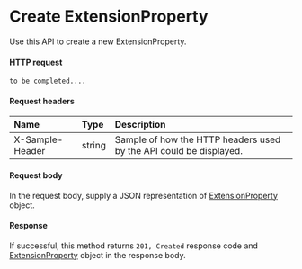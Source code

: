 # Create ExtensionProperty

Use this API to create a new ExtensionProperty.
#### HTTP request
```http
to be completed....
```
#### Request headers
| Name       | Type | Description|
|:---------------|:--------|:----------|
| X-Sample-Header  | string  | Sample of how the HTTP headers used by the API could be displayed.|

#### Request body
In the request body, supply a JSON representation of [ExtensionProperty](../api/extensionproperty.md) object.


#### Response
If successful, this method returns `201, Created` response code and [ExtensionProperty](../resources/extensionproperty.md) object in the response body.
